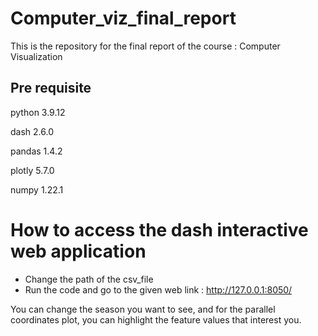 # Computer_viz_final_report
This is the repository for the final report of the course : Computer Visualization

## Pre requisite
python 3.9.12

dash 2.6.0

pandas 1.4.2

plotly 5.7.0

numpy 1.22.1


# How to access the dash interactive web application

- Change the path of the csv_file
- Run the code and go to the given web link : http://127.0.0.1:8050/

You can change the season you want to see, and for the parallel coordinates plot, you can highlight the feature values that interest you.

